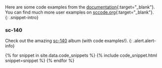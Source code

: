 Here are some code examples from the [documentation](https://doc.sccode.org){:target="_blank"}.  
You can find much more user examples on [sccode.org](https://sccode.org/){:target="_blank"}.  
{: .snippet-intro}

### sc-140

Check out the amazing [sc-140](sc-140) album (with code examples!).
{: .alert.alert-info}

{% for snippet in site.data.code_snippets %}
  {% include code_snippet.html snippet=snippet %}
{% endfor %}
